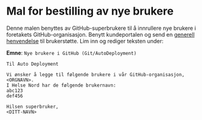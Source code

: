 # Mal for bestilling av nye brukere
Denne malen benyttes av GitHub-superbrukere til å innrullere nye brukere i foretakets GitHub-organisasjon.
Benytt kundeportalen og send en [generell henvendelse](https://service.hn.helsenord.no/sm/ess/smOfferingPage?entityId=Generelt%20Feil%20eller%20sp%C3%B8rsm%C3%A5l&TENANTID=389004128) til brukerstøtte. Lim inn og rediger teksten under:

**Emne**: `Nye brukere i GitHub (Git/AutoDeployment)`

```
Til Auto Deployment

Vi ønsker å legge til følgende brukere i vår GitHub-organisasjon, <ORGNAVN>. 
I Helse Nord har de følgende brukernavn:
abc123
def456

Hilsen superbruker,
<DITT-NAVN>
```
